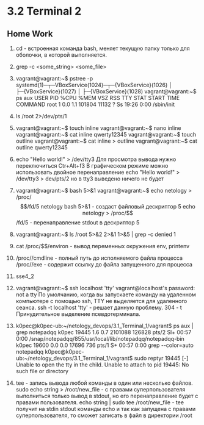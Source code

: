 # 3.2 Terminal 2
## Home Work
1. cd - встроенная команда bash, меняет текущую папку только для оболочки, в которой выполняется.
2. grep -c <some_string> <some_file>
3. vagrant@vagrant:~$ pstree -p
    systemd(1)─┬─VBoxService(1024)─┬─{VBoxService}(1026)
           │                       ├─{VBoxService}(1027)
           │                       ├─{VBoxService}(1028)
    vagrant@vagrant:~$ ps aux
    USER         PID %CPU %MEM    VSZ   RSS TTY      STAT START   TIME COMMAND
    root           1  0.0  1.1 101804 11132 ?        Ss   19:26   0:00 /sbin/init

4. ls /root 2>/dev/pts/1
5. vagrant@vagrant:~$ touch inline
   vagrant@vagrant:~$ nano inline
   vagrant@vagrant:~$ cat inline
   qwerty12345
   vagrant@vagrant:~$ touch outline
   vagrant@vagrant:~$ cat inline > outline
   vagrant@vagrant:~$ cat outline
   qwerty12345
6. echo "Hello world!" > /dev/tty3
   Для просмотра вывода нужно переключиться Ctr+Alt+f3
   В графическом режиме можно использовать двойное перенаправление
   echo "Hello world!" > /dev/tty3 > dev/pts/2
   но в tty3 выведено ничего не будет
7. vagrant@vagrant:~$ bash 5>&1
   vagrant@vagrant:~$ echo netology > /proc/$$/fd/5
   netology
   bash 5>&1 - создаст файловый дескриптор 5
   echo netology > /proc/$$/fd/5 - перенаправление stdout в дескриптор 5
8. vagrant@vagrant:~$ ls /root 5>&2 2>&1 1>&5 | grep -c denied
   1
9. cat /proc/$$/environ -  вывод переменных окружения
   env, printenv
10. /proc/<PID>/cmdline - полный путь до исполняемого файла процесса
    /proc/<PID>/exe - содержит ссылку до файла запущенного для процесса
11. sse4_2
12. vagrant@vagrant:~$ ssh localhost 'tty'
    vagrant@localhost's password:
    not a tty
    По умолчанию, когда вы запускаете команду на удаленном компьютере с помощью ssh, TTY не выделяется для удаленного сеанса.
    ssh -t localhost 'tty' - решает данную проблему.
    304 - t Принудительное выделение псевдотерминала.
13. k0pec@k0pec-ub:~/netology_devops/3.1_Terminal_1/vagrant$ ps aux | grep notepadqq
    k0pec      19445  1.6  0.7 2101088 126828 pts/2  Sl+  00:57   0:00 /snap/notepadqq/855/usr/local/lib/notepadqq/notepadqq-bin
    k0pec      19600  0.0  0.0  17696   736 pts/1    S+   00:57   0:00 grep --color=auto notepadqq
    k0pec@k0pec-ub:~/netology_devops/3.1_Terminal_1/vagrant$ sudo reptyr 19445
    [-] Unable to open the tty in the child.
    Unable to attach to pid 19445: No such file or directory
14. tee - запись вывода любой команды в один или несколько файлов.
    sudo echo string > /root/new_file - с правами суперпользователя выполниться только вывод в stdout, но его перенаправление будет с правами пользователя.
    echo string | sudo tee /root/new_file - tee получит на stdin stdout команды echo и так как запущена с правами суперпользователя, то сможет записать в файл в директории /root







